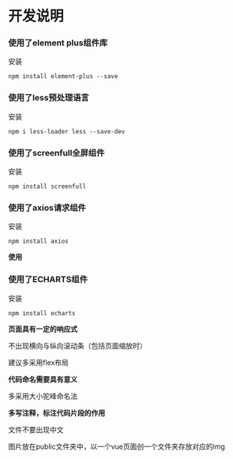 # 开发说明

### 使用了element plus组件库

安装

```
npm install element-plus --save
```

### 使用了less预处理语言

安装

```
npm i less-loader less --save-dev
```

### 使用了screenfull全屏组件

安装

```
npm install screenfull 
```
### 使用了axios请求组件

安装

```
npm install axios 
```
**使用**


### 使用了ECHARTS组件

安装

```
npm install echarts
```

**页面具有一定的响应式**

不出现横向与纵向滚动条（包括页面缩放时）

建议多采用flex布局

**代码命名需要具有意义**

多采用大小驼峰命名法

**多写注释，标注代码片段的作用**

文件不要出现中文

图片放在public文件夹中，以一个vue页面创一个文件夹存放对应的img

